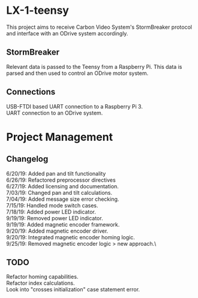 # LX-1-teensy
This project aims to receive Carbon Video System's StormBreaker protocol and interface with an ODrive system accordingly.

## StormBreaker
Relevant data is passed to the Teensy from a Raspberry Pi.  This data is parsed and then used to control an ODrive motor system.

## Connections
USB-FTDI based UART connection to a Raspberry Pi 3. \
UART connection to an ODrive system.

# Project Management
## Changelog
6/20/19: Added pan and tilt functionality \
6/26/19: Refactored preprocessor directives \
6/27/19: Added licensing and documentation. \
7/03/19: Changed pan and tilt calculations. \
7/04/19: Added message size error checking. \
7/15/19: Handled mode switch cases. \
7/18/19: Added power LED indicator.\
9/19/19: Removed power LED indicator.\
9/19/19: Added magnetic encoder framework.\
9/20/19: Added magnetic encoder driver.\
9/20/19: Integrated magnetic encoder homing logic.\
9/25/19: Removed magnetic encoder logic > new approach.\

## TODO
Refactor homing capabilities. \
Refactor index calculations.\
Look into "crosses initialization" case statement error.
